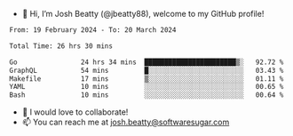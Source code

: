 - 👋 Hi, I’m Josh Beatty (@jbeatty88), welcome to my GitHub profile!

<!--START_SECTION:waka-->

```txt
From: 19 February 2024 - To: 20 March 2024

Total Time: 26 hrs 30 mins

Go                24 hrs 34 mins  ███████████████████████▒░   92.72 %
GraphQL           54 mins         █░░░░░░░░░░░░░░░░░░░░░░░░   03.43 %
Makefile          17 mins         ▒░░░░░░░░░░░░░░░░░░░░░░░░   01.11 %
YAML              10 mins         ░░░░░░░░░░░░░░░░░░░░░░░░░   00.65 %
Bash              10 mins         ░░░░░░░░░░░░░░░░░░░░░░░░░   00.64 %
```

<!--END_SECTION:waka-->

- 💞️ I would love to collaborate!
- 📫 You can reach me at josh.beatty@softwaresugar.com

<!---
jbeatty88/jbeatty88 is a ✨ special ✨ repository because its `README.md` (this file) appears on your GitHub profile.
You can click the Preview link to take a look at your changes.
--->
